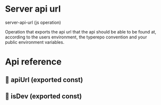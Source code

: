 # Server api url

server-api-url (js operation)

Operation that exports the api url that the api should be able to be found at, according to the users environment, the typerepo convention and your public environment variables.




# Api reference

## 📄 apiUrl (exported const)

## 📄 isDev (exported const)

